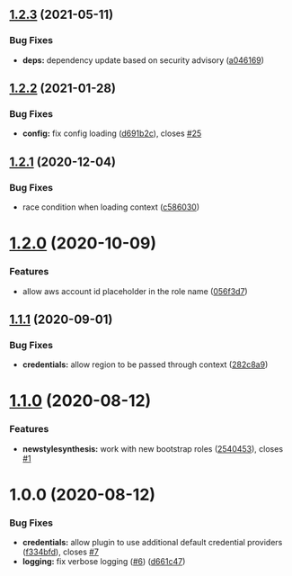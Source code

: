 ## [1.2.3](https://github.com/aws-samples/cdk-assume-role-credential-plugin/compare/v1.2.2...v1.2.3) (2021-05-11)


### Bug Fixes

* **deps:** dependency update based on security advisory ([a046169](https://github.com/aws-samples/cdk-assume-role-credential-plugin/commit/a046169b62df9b86215652b86249644dabb70074))

## [1.2.2](https://github.com/aws-samples/cdk-assume-role-credential-plugin/compare/v1.2.1...v1.2.2) (2021-01-28)


### Bug Fixes

* **config:** fix config loading ([d691b2c](https://github.com/aws-samples/cdk-assume-role-credential-plugin/commit/d691b2c16f0b1d62d269e486c4b8a238aef330c1)), closes [#25](https://github.com/aws-samples/cdk-assume-role-credential-plugin/issues/25)

## [1.2.1](https://github.com/aws-samples/cdk-assume-role-credential-plugin/compare/v1.2.0...v1.2.1) (2020-12-04)


### Bug Fixes

* race condition when loading context ([c586030](https://github.com/aws-samples/cdk-assume-role-credential-plugin/commit/c586030fcb5e93b88d315073ea43b90ddc0785c5))

# [1.2.0](https://github.com/aws-samples/cdk-assume-role-credential-plugin/compare/v1.1.1...v1.2.0) (2020-10-09)


### Features

* allow aws account id placeholder in the role name ([056f3d7](https://github.com/aws-samples/cdk-assume-role-credential-plugin/commit/056f3d70c9f2b046d44ba29dcc1e17c51fe653d6))

## [1.1.1](https://github.com/aws-samples/cdk-assume-role-credential-plugin/compare/v1.1.0...v1.1.1) (2020-09-01)


### Bug Fixes

* **credentials:** allow region to be passed through context ([282c8a9](https://github.com/aws-samples/cdk-assume-role-credential-plugin/commit/282c8a92148fcecfe1eb2a204237611ff3df8437))

# [1.1.0](https://github.com/aws-samples/cdk-assume-role-credential-plugin/compare/v1.0.0...v1.1.0) (2020-08-12)


### Features

* **newstylesynthesis:** work with new bootstrap roles ([2540453](https://github.com/aws-samples/cdk-assume-role-credential-plugin/commit/2540453128338a706dac53b64199f089684dca50)), closes [#1](https://github.com/aws-samples/cdk-assume-role-credential-plugin/issues/1)

# 1.0.0 (2020-08-12)


### Bug Fixes

* **credentials:** allow plugin to use additional default credential providers ([f334bfd](https://github.com/aws-samples/cdk-assume-role-credential-plugin/commit/f334bfdd119395ddf1e08f99dad43caff8668c0b)), closes [#7](https://github.com/aws-samples/cdk-assume-role-credential-plugin/issues/7)
* **logging:** fix verbose logging ([#6](https://github.com/aws-samples/cdk-assume-role-credential-plugin/issues/6)) ([d661c47](https://github.com/aws-samples/cdk-assume-role-credential-plugin/commit/d661c4761bc969ae14ada169a3bc6b133f9c4c46))
